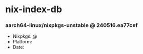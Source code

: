 # nix-index-db
### aarch64-linux/nixpkgs-unstable @ 240516.ea77cef
- Nixpkgs: @[](https://github.com/NixOS/nixpkgs/commit/ea77cefecb0ab07e61d6bde3e24c7ae6820b96d5)
- Platform: 
- Date: 
